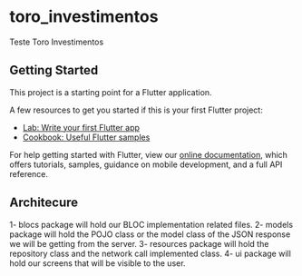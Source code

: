 # toro_investimentos

Teste Toro Investimentos

## Getting Started

This project is a starting point for a Flutter application.

A few resources to get you started if this is your first Flutter project:

- [Lab: Write your first Flutter app](https://flutter.dev/docs/get-started/codelab)
- [Cookbook: Useful Flutter samples](https://flutter.dev/docs/cookbook)

For help getting started with Flutter, view our
[online documentation](https://flutter.dev/docs), which offers tutorials,
samples, guidance on mobile development, and a full API reference.




## Architecure
1- blocs package will hold our BLOC implementation related files.
2- models package will hold the POJO class or the model class of the JSON response we will be getting from the server. 
3- resources package will hold the repository class and the network call implemented class. 
4- ui package will hold our screens that will be visible to the user.
